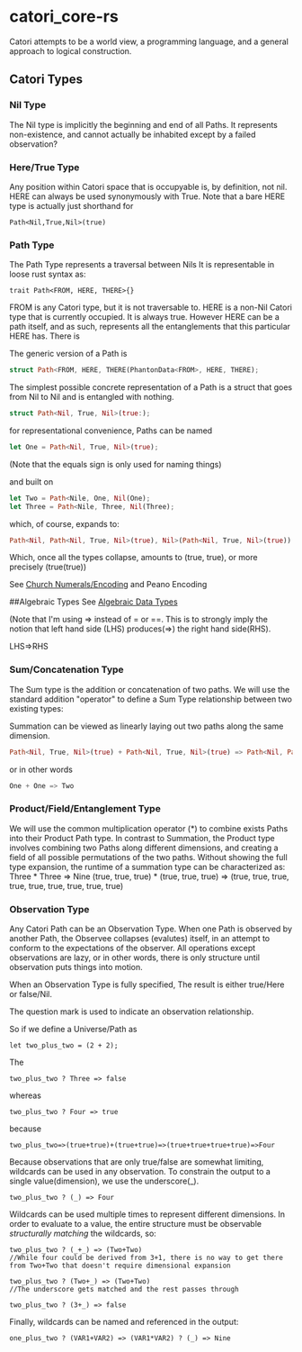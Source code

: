 # catori_core-rs
Catori attempts to be a world view, a programming language, 
and a general approach to logical construction.

## Catori Types

### Nil Type
The Nil type is implicitly the beginning and end of all Paths. 
It represents non-existence, and cannot actually be inhabited except by a
failed observation?

### Here/True Type
Any position within Catori space that is occupyable is, by definition, not nil.
HERE can always be used synonymously with True. 
Note that a bare HERE type is actually just shorthand for 
```
Path<Nil,True,Nil>(true)
```

### Path Type
The Path Type represents a traversal between Nils
It is representable in loose rust syntax as:

```
trait Path<FROM, HERE, THERE>{}
```
FROM is any Catori type, but it is not traversable to.
HERE is a non-Nil Catori type that is currently occupied. It is always true.
However HERE can be a path itself, and as such, represents all the entanglements
that this particular HERE has.
There is 

The generic version of a Path is

```rust
struct Path<FROM, HERE, THERE(PhantonData<FROM>, HERE, THERE);
```

The simplest possible concrete representation of a Path is a struct that 
goes from Nil to Nil and is entangled with nothing.

```rust
struct Path<Nil, True, Nil>(true:);
```

for representational convenience, Paths can be named
```rust
let One = Path<Nil, True, Nil>(true);
```
(Note that the equals sign is only used for naming things)

and built on
```rust
let Two = Path<Nile, One, Nil(One);
let Three = Path<Nile, Three, Nil(Three);
```
which, of course, expands to:
```rust
Path<Nil, Path<Nil, True, Nil>(true), Nil>(Path<Nil, True, Nil>(true))
```
Which, once all the types collapse, amounts to (true, true), or more precisely (true(true))

See [Church Numerals/Encoding](https://en.wikipedia.org/wiki/Church_encoding) and Peano Encoding



##Algebraic Types
See [Algebraic Data Types](https://en.wikipedia.org/wiki/Algebraic_data_type)

(Note that I'm using => instead of = or ==. This is to strongly imply the notion that 
left hand side (LHS) produces(=>) the right hand side(RHS).

LHS=>RHS

### Sum/Concatenation Type
The Sum type is the addition or concatenation of two paths. We will use the standard addition "operator" to define a Sum Type 
relationship between two existing types:

Summation can be viewed as linearly laying out two paths along the same dimension.

```rust
Path<Nil, True, Nil>(true) + Path<Nil, True, Nil>(true) => Path<Nil, Path<Nil, True, Nil>(true), Nil>(Path<Nil, True, Nil>(true))
```
or in other words
```rust
One + One => Two
```
### Product/Field/Entanglement Type
We will use the common multiplication operator (*) to combine exists Paths into their Product Path type.
In contrast to Summation, the Product type involves combining two Paths along different dimensions, and 
creating a field of all possible permutations of the two paths. Without showing the full type expansion, the runtime
of a summation type can be characterized as:
Three * Three => Nine
(true, true, true) * (true, true, true) => (true, true, true, true, true, true, true, true, true)

### Observation Type
Any Catori Path can be an Observation Type. When one Path is observed by another Path, 
the Observee collapses (evalutes) itself, in an attempt to conform to the expectations of the observer.
All operations except observations are lazy, or in other words, there is only structure until
observation puts things into motion.

When an Observation Type is fully specified, The result is either true/Here or false/Nil.

The question mark is used to indicate an observation relationship.

So if we define a Universe/Path as 
```
let two_plus_two = (2 + 2);
```
The
```
two_plus_two ? Three => false
```
whereas
```
two_plus_two ? Four => true
```

because
```
two_plus_two=>(true+true)+(true+true)=>(true+true+true+true)=>Four

```

 Because observations that are only true/false are somewhat limiting, 
 wildcards can be used in any observation. To constrain the output to a single value(dimension), we
 use the underscore(_). 
 ```
two_plus_two ? (_) => Four
```
Wildcards can be used multiple times to represent different dimensions. In order to evaluate to
a value, the entire structure must be observable *structurally matching* the wildcards, so:
```
two_plus_two ? (_+_) => (Two+Two) 
//While four could be derived from 3+1, there is no way to get there from Two+Two that doesn't require dimensional expansion

two_plus_two ? (Two+_) => (Two+Two) 
//The underscore gets matched and the rest passes through

two_plus_two ? (3+_) => false
```

Finally, wildcards can be named and referenced in the output:
```
one_plus_two ? (VAR1+VAR2) => (VAR1*VAR2) ? (_) => Nine
```